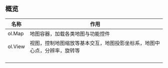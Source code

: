 ## 概览

| 名称      | 作用                                   |
| ------- | ------------------------------------ |
| ol.Map  | 地图容器，加载各类地图与功能控件                     |
| ol.View | 视图，控制地图缩放等基本交互，地图投影坐标系，地图中心点，分辨率，旋转等 |
|         |                                      |
|         |                                      |
|         |                                      |
|         |                                      |
